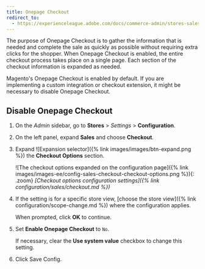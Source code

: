 ```yaml
---
title: Onepage Checkout
redirect_to:
  - https://experienceleague.adobe.com/docs/commerce-admin/stores-sales/point-of-purchase/checkout/checkout-process.html#checkout-options
---
```


The purpose of Onepage Checkout is to gather the information that is needed and complete the sale as quickly as possible without requiring extra clicks for the shopper. When Onepage Checkout is enabled, the entire checkout process takes place on a single page. Each section of the checkout information is expanded as needed.

Magento's Onepage Checkout is enabled by default. If you are implementing a custom integration or checkout extension, it might be necessary to disable Onepage Checkout.

## Disable Onepage Checkout

1. On the _Admin_ sidebar, go to **Stores** > _Settings_ > **Configuration**.

1. On the left panel, expand **Sales** and choose **Checkout**.

1. Expand ![Expansion selector]({% link images/images/btn-expand.png %}) the **Checkout Options** section.

   ![The checkout options expanded on the configuration page]({% link images/images-ee/config-sales-checkout-checkout-options.png %}){: .zoom}
   _[Checkout options configuration settings]({% link configuration/sales/checkout.md %})_

1. If the setting is for a specific store view, [choose the store view]({% link configuration/scope-change.md %}) where the configuration applies.

   When prompted, click **OK** to continue.

1. Set **Enable Onepage Checkout** to `No`.

   If necessary, clear the **Use system value** checkbox to change this setting.

1. Click <span class="btn">Save Config</span>.
